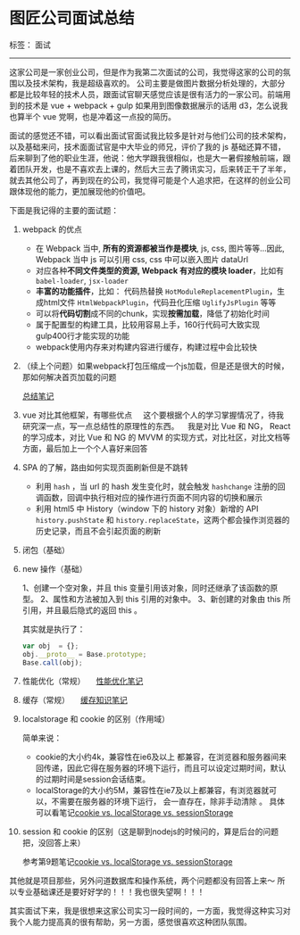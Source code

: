 ﻿# 图匠公司面试总结

标签： 面试

---

这家公司是一家创业公司，但是作为我第二次面试的公司，我觉得这家的公司的氛围以及技术架构，我是超级喜欢的。
公司主要是做图片数据分析处理的，大部分都是比较年轻的技术人员，跟面试官聊天感觉应该是很有活力的一家公司。前端用到的技术是 vue + webpack + gulp 如果用到图像数据展示的话用 d3，怎么说我也算半个 vue 党啊，也是冲着这一点投的简历。

面试的感觉还不错，可以看出面试官面试我比较多是针对与他们公司的技术架构，以及基础来问，技术面面试官是中大毕业的师兄，评价了我的 js 基础还算不错，后来聊到了他的职业生涯，他说：他大学跟我很相似，也是大一暑假接触前端，跟着团队开发，也是不喜欢去上课的，然后大三去了腾讯实习，后来转正干了半年，就去其他公司了，再到现在的公司，我觉得可能是个人追求把，在这样的创业公司跟体现他的能力，更加展现他的价值吧。

下面是我记得的主要的面试题：

1. webpack 的优点
    
    - 在 Webpack 当中, **所有的资源都被当作是模块**, js, css, 图片等等...因此, Webpack 当中 js 可以引用 css, css 中可以嵌入图片 dataUrl
    - 对应各种**不同文件类型的资源, Webpack 有对应的模块 loader**，比如有 `babel-loader`, `jsx-loader`
    - **丰富的功能插件**，比如： 代码热替换 `HotModuleReplacementPlugin`，生成html文件         `HtmlWebpackPlugin`，代码丑化压缩 `UglifyJsPlugin` 等等
    - 可以将**代码切割**成不同的chunk，实现**按需加载**，降低了初始化时间
    - 属于配置型的构建工具，比较用容易上手，160行代码可大致实现gulp400行才能实现的功能
    - webpack使用内存来对构建内容进行缓存，构建过程中会比较快

2. （续上个问题）如果webpack打包压缩成一个js加载，但是还是很大的时候，那如何解决首页加载的问题

    [总结笔记](https://github.com/byronlun/prepare-for-FE-interview/blob/master/others/webpack%E6%80%A7%E8%83%BD%E4%BC%98%E5%8C%96%E4%B9%8B%E9%A6%96%E9%A1%B5%E7%A9%BA%E7%99%BD%E9%97%AE%E9%A2%98%E7%9A%84%E5%A4%84%E7%90%86.md)

3. vue 对比其他框架，有哪些优点
    
    这个要根据个人的学习掌握情况了，待我研究深一点，写一点总结性的原理性的东西。
    我是对比 Vue 和 NG， React的学习成本，对比 Vue 和 NG 的 MVVM 的实现方式，对比社区，对比文档等方面，最后加上一个个人喜好来回答
    
4. SPA 的了解，路由如何实现页面刷新但是不跳转
    
    - 利用 `hash` ，当 url 的 hash 发生变化时，就会触发 `hashchange` 注册的回调函数，回调中执行相对应的操作进行页面不同内容的切换和展示
    - 利用 html5 中 History（window 下的 history 对象）新增的 API `history.pushState` 和 `history.replaceState`，这两个都会操作浏览器的历史记录，而且不会引起页面的刷新

5. 闭包（基础）
6. new 操作（基础）
    
    1、创建一个空对象，并且 this 变量引用该对象，同时还继承了该函数的原型。
    2、属性和方法被加入到 this 引用的对象中。
    3、新创建的对象由 this 所引用，并且最后隐式的返回 this 。
    
    其实就是执行了：
    ```js
    var obj  = {};
    obj.__proto__ = Base.prototype;
    Base.call(obj);
    ```

7. 性能优化（常规）
    
    [性能优化笔记](https://github.com/byronlun/prepare-for-FE-interview/blob/master/others/%E6%80%A7%E8%83%BD%E4%BC%98%E5%8C%96.md)
8. 缓存（常规）
    
    [缓存知识笔记](https://github.com/byronlun/prepare-for-FE-interview/blob/master/others/%E7%BC%93%E5%AD%98%E7%9F%A5%E8%AF%86%E6%80%BB%E7%BB%93.md)
9. localstorage 和 cookie 的区别（作用域）
    
    简单来说：
    - cookie的大小约4k，兼容性在ie6及以上 都兼容，在浏览器和服务器间来回传递，因此它得在服务器的环境下运行，而且可以设定过期时间，默认的过期时间是session会话结束。
    - localStorage的大小约5M，兼容性在ie7及以上都兼容，有浏览器就可以，不需要在服务器的环境下运行， 会一直存在，除非手动清除 。
    具体可以看笔记[cookie vs. localStorage vs. sessionStorage](https://github.com/byronlun/prepare-for-FE-interview/blob/master/others/localStorage%20vs.%20sessionStorage%20vs.%20Cookie.md)

10. session 和 cookie 的区别（这是聊到nodejs的时候问的，算是后台的问题把，没回答上来）
    
    参考第9题笔记[cookie vs. localStorage vs. sessionStorage](https://github.com/byronlun/prepare-for-FE-interview/blob/master/others/localStorage%20vs.%20sessionStorage%20vs.%20Cookie.md)    

其他就是项目那些，另外问道数据库和操作系统，两个问题都没有回答上来～
所以专业基础课还是要好好学的！！！我也很失望啊！！！

其实面试下来，我是很想来这家公司实习一段时间的，一方面，我觉得这种实习对我个人能力提高真的很有帮助，另一方面，感觉很喜欢这种团队氛围。






